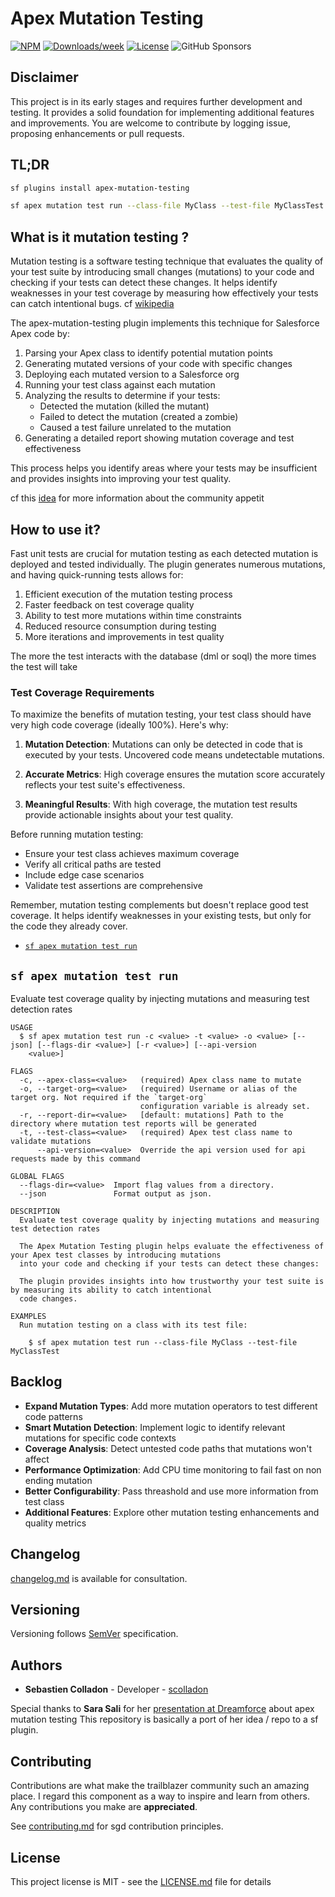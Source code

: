 # Apex Mutation Testing

[![NPM](https://img.shields.io/npm/v/apex-mutation-testing.svg?label=apex-mutation-testing)](https://www.npmjs.com/package/apex-mutation-testing) [![Downloads/week](https://img.shields.io/npm/dw/apex-mutation-testing.svg)](https://npmjs.org/package/apex-mutation-testing) [![License](https://img.shields.io/badge/License-BSD%203--Clause-brightgreen.svg)](https://raw.githubusercontent.com/salesforcecli/apex-mutation-testing/main/LICENSE.txt)
![GitHub Sponsors](https://img.shields.io/github/sponsors/scolladon)

## Disclaimer

This project is in its early stages and requires further development and testing.
It provides a solid foundation for implementing additional features and improvements.
You are welcome to contribute by logging issue, proposing enhancements or pull requests.

## TL;DR

```sh
sf plugins install apex-mutation-testing
```

```sh
sf apex mutation test run --class-file MyClass --test-file MyClassTest
```

## What is it mutation testing ?

Mutation testing is a software testing technique that evaluates the quality of your test suite by introducing small changes (mutations) to your code and checking if your tests can detect these changes. It helps identify weaknesses in your test coverage by measuring how effectively your tests can catch intentional bugs. cf [wikipedia](https://en.wikipedia.org/wiki/Mutation_testing)

The apex-mutation-testing plugin implements this technique for Salesforce Apex code by:

1. Parsing your Apex class to identify potential mutation points
2. Generating mutated versions of your code with specific changes
3. Deploying each mutated version to a Salesforce org
4. Running your test class against each mutation
5. Analyzing the results to determine if your tests:
   - Detected the mutation (killed the mutant)
   - Failed to detect the mutation (created a zombie)
   - Caused a test failure unrelated to the mutation
6. Generating a detailed report showing mutation coverage and test effectiveness

This process helps you identify areas where your tests may be insufficient and provides insights into improving your test quality.

cf this [idea](https://ideas.salesforce.com/s/idea/a0B8W00000GdmxmUAB/use-mutation-testing-to-stop-developers-from-cheating-on-apex-tests) for more information about the community appetit

## How to use it?

Fast unit tests are crucial for mutation testing as each detected mutation is deployed and tested individually. The plugin generates numerous mutations, and having quick-running tests allows for:
1. Efficient execution of the mutation testing process
2. Faster feedback on test coverage quality
3. Ability to test more mutations within time constraints
4. Reduced resource consumption during testing
5. More iterations and improvements in test quality

The more the test interacts with the database (dml or soql) the more times the test will take

### Test Coverage Requirements

To maximize the benefits of mutation testing, your test class should have very high code coverage (ideally 100%). Here's why:

1. **Mutation Detection**: Mutations can only be detected in code that is executed by your tests. Uncovered code means undetectable mutations.

2. **Accurate Metrics**: High coverage ensures the mutation score accurately reflects your test suite's effectiveness.

3. **Meaningful Results**: With high coverage, the mutation test results provide actionable insights about your test quality.

Before running mutation testing:
- Ensure your test class achieves maximum coverage
- Verify all critical paths are tested
- Include edge case scenarios
- Validate test assertions are comprehensive

Remember, mutation testing complements but doesn't replace good test coverage. It helps identify weaknesses in your existing tests, but only for the code they already cover.

<!-- commands -->
* [`sf apex mutation test run`](#sf-apex-mutation-test-run)

## `sf apex mutation test run`

Evaluate test coverage quality by injecting mutations and measuring test detection rates

```
USAGE
  $ sf apex mutation test run -c <value> -t <value> -o <value> [--json] [--flags-dir <value>] [-r <value>] [--api-version
    <value>]

FLAGS
  -c, --apex-class=<value>   (required) Apex class name to mutate
  -o, --target-org=<value>   (required) Username or alias of the target org. Not required if the `target-org`
                             configuration variable is already set.
  -r, --report-dir=<value>   [default: mutations] Path to the directory where mutation test reports will be generated
  -t, --test-class=<value>   (required) Apex test class name to validate mutations
      --api-version=<value>  Override the api version used for api requests made by this command

GLOBAL FLAGS
  --flags-dir=<value>  Import flag values from a directory.
  --json               Format output as json.

DESCRIPTION
  Evaluate test coverage quality by injecting mutations and measuring test detection rates

  The Apex Mutation Testing plugin helps evaluate the effectiveness of your Apex test classes by introducing mutations
  into your code and checking if your tests can detect these changes:

  The plugin provides insights into how trustworthy your test suite is by measuring its ability to catch intentional
  code changes.

EXAMPLES
  Run mutation testing on a class with its test file:

    $ sf apex mutation test run --class-file MyClass --test-file MyClassTest
```
<!-- commandsstop -->

## Backlog

 - **Expand Mutation Types**: Add more mutation operators to test different code patterns
 - **Smart Mutation Detection**: Implement logic to identify relevant mutations for specific code contexts
 - **Coverage Analysis**: Detect untested code paths that mutations won't affect
 - **Performance Optimization**: Add CPU time monitoring to fail fast on non ending mutation
 - **Better Configurability**: Pass threashold and use more information from test class
 - **Additional Features**: Explore other mutation testing enhancements and quality metrics

## Changelog

[changelog.md](CHANGELOG.md) is available for consultation.

## Versioning

Versioning follows [SemVer](http://semver.org/) specification.

## Authors

- **Sebastien Colladon** - Developer - [scolladon](https://github.com/scolladon)

Special thanks to **Sara Sali** for her [presentation at Dreamforce](https://www.youtube.com/watch?v=8PjzrTaNNns) about apex mutation testing
This repository is basically a port of her idea / repo to a sf plugin.

## Contributing

Contributions are what make the trailblazer community such an amazing place. I regard this component as a way to inspire and learn from others. Any contributions you make are **appreciated**.

See [contributing.md](CONTRIBUTING.md) for sgd contribution principles.

## License

This project license is MIT - see the [LICENSE.md](LICENSE.md) file for details
